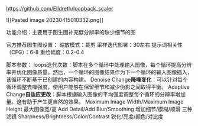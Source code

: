 https://github.com/Elldreth/loopback_scaler

![[Pasted image 20230415010332.png]]

功能介绍：主要用于图生图补充低分辨率的缺少细节的图

官方推荐图生图设置：
缩放模式：裁剪
采样迭代部署：30左右
提示词相关性（CFG）：6-8
重绘幅度：0.2-0.4

脚本参数：
loops迭代次数：脚本在多个循环中处理输入图像，每个循环提高分辨率并优化图像质量。然后，一个循环的图像结果作为下一个循环的输入图像插入，该循环不断基于已创建的内容构建。
Denoise Change**降噪变化**：可以针对每个循环调整去噪强度，使用户能够在保留细节和减少伪影之间取得平衡。
Adaptive Change**自适应更改**：脚本根据输入图像的平均强度调整每个循环的分辨率增加量。这有助于产生更自然的效果。
Maximum Image Width/Maximum Image Height 最大图像宽/高
Add Detail/Add Blur/Smoothing 增加细节/模糊/顺滑 三种滤镜
Sharpness/Brightness/Color/Contrast 锐化/亮度/颜色/对比度 